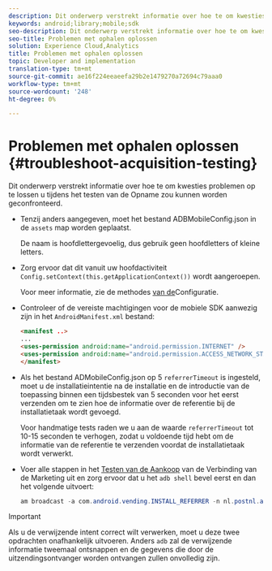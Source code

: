 ```yaml
---
description: Dit onderwerp verstrekt informatie over hoe te om kwesties problemen op te lossen u tijdens het testen van de Opname zou kunnen worden geconfronteerd.
keywords: android;library;mobile;sdk
seo-description: Dit onderwerp verstrekt informatie over hoe te om kwesties problemen op te lossen u tijdens het testen van de Opname zou kunnen worden geconfronteerd.
seo-title: Problemen met ophalen oplossen
solution: Experience Cloud,Analytics
title: Problemen met ophalen oplossen
topic: Developer and implementation
translation-type: tm+mt
source-git-commit: ae16f224eeaeefa29b2e1479270a72694c79aaa0
workflow-type: tm+mt
source-wordcount: '248'
ht-degree: 0%

---
```



# Problemen met ophalen oplossen {#troubleshoot-acquisition-testing}

Dit onderwerp verstrekt informatie over hoe te om kwesties problemen op te lossen u tijdens het testen van de Opname zou kunnen worden geconfronteerd.

* Tenzij anders aangegeven, moet het bestand ADBMobileConfig.json in de `assets` map worden geplaatst.

   De naam is hoofdlettergevoelig, dus gebruik geen hoofdletters of kleine letters.

* Zorg ervoor dat dit vanuit uw hoofdactiviteit `Config.setContext(this.getApplicationContext())` wordt aangeroepen.

   Voor meer informatie, zie de methodes [van de](https://docs.adobe.com/content/help/en/mobile-services/android/configuration-android/methods.html)Configuratie.

* Controleer of de vereiste machtigingen voor de mobiele SDK aanwezig zijn in het `AndroidManifest.xml` bestand:

   ```html
   <manifest ..>
   ... 
   <uses-permission android:name="android.permission.INTERNET" />
   <uses-permission android:name="android.permission.ACCESS_NETWORK_STATE" />
   </manifest>
   ```

* Als het bestand ADMobileConfig.json op 5 `referrerTimeout` is ingesteld, moet u de installatieintentie na de installatie en de introductie van de toepassing binnen een tijdsbestek van 5 seconden voor het eerst verzenden om te zien hoe de informatie over de referentie bij de installatietaak wordt gevoegd.

   Voor handmatige tests raden we u aan de waarde `referrerTimeout` tot 10-15 seconden te verhogen, zodat u voldoende tijd hebt om de informatie van de referentie te verzenden voordat de installatietaak wordt verwerkt.

* Voer alle stappen in het [Testen van de Aankoop](https://docs.adobe.com/content/help/en/mobile-services/android/acquisition-android/t-testing-marketing-link-acquisition.html) van de Verbinding van de Marketing uit en zorg ervoor dat u het `adb shell` bevel eerst en dan het volgende uitvoert:

   ```java
   am broadcast -a com.android.vending.INSTALL_REFERRER -n nl.postnl.app/.tracking.AdobeAcquisitionLinkBroadcastReceiver --es "referrer" "utm_source=adb_acq_v3&utm_campaign=adb_acq_v3&utm_content=<the newly generated id at step #7>"
   ```

>[!IMPORTANT]
>
>Als u de verwijzende intent correct wilt verwerken, moet u deze twee opdrachten onafhankelijk uitvoeren. Anders `adb` zal de verwijzende informatie tweemaal ontsnappen en de gegevens die door de uitzendingsontvanger worden ontvangen zullen onvolledig zijn.

